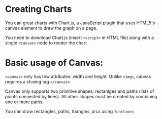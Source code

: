 # Creating Charts
You can great charts with Chart.js, a JavaScript plugin that uses HTML5's canvas element to draw the graph on a page. 

You need to download Chart.js (insert `<script>` in HTML file) along with a single `<canvas>` node to render the chart

# Basic usage of Canvas:
`<canvas>` only has tow attributes: width and height. Unlike `<img>`, canvas requires a closing tag `</canvas>`. 

Canvas only supports two primitive shapes: rectanlges and paths (lists of points connected by lines). All other shapes must be created by combining one or more paths. 

You can draw rectangles, paths, triangles, arcs using `functions`